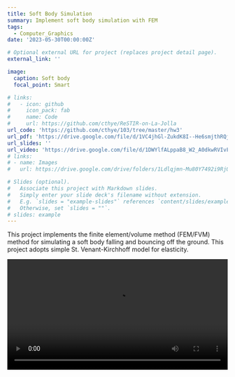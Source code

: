 ```yaml
---
title: Soft Body Simulation
summary: Implement soft body simulation with FEM
tags:
  - Computer_Graphics
date: '2023-05-30T00:00:00Z'

# Optional external URL for project (replaces project detail page).
external_link: ''

image:
  caption: Soft body
  focal_point: Smart

# links:
#   - icon: github
#     icon_pack: fab
#     name: Code
#     url: https://github.com/cthye/ReSTIR-on-La-Jolla
url_code: 'https://github.com/cthye/103/tree/master/hw3'
url_pdf: 'https://drive.google.com/file/d/1VC4jhGl-ZukdK8I--He6smjthRQjSGeA/view?usp=drive_link'
url_slides: ''
url_video: 'https://drive.google.com/file/d/1DWYlfALppaB8_W2_A0dkwRVIvFWKN8KH/view?usp=sharing'
# links:
# - name: Images
#   url: https://drive.google.com/drive/folders/1Ldlqjmn-Mu80Y7492i9RjOTkFNoU9VAF?usp=sharing

# Slides (optional).
#   Associate this project with Markdown slides.
#   Simply enter your slide deck's filename without extension.
#   E.g. `slides = "example-slides"` references `content/slides/example-slides.md`.
#   Otherwise, set `slides = ""`.
# slides: example
---
```


This project implements the finite element/volume method (FEM/FVM) method for simulating a soft body falling and bouncing off the ground. This project adopts simple St. Venant-Kirchhoff model for elasticity.

<style>
  /* Set the width and height of the video element */
  video {
    width: 100%; /* You can change this to a specific width in pixels or percentage */
    height: auto; /* This will maintain the aspect ratio of the video */
    /* Alternatively, you can set a specific height if you want to fix the aspect ratio */
    /* height: 400px; */
  }
</style>

<video controls>
  <source src="bouncing_house.mp4" type="video/mp4">
</video>
